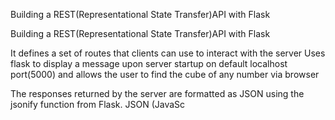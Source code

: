 Building  a REST(Representational  State  Transfer)API  with Flask 


Building  a REST(Representational  State  Transfer)API  with Flask
   
 
It defines  a  set of routes that clients  can use to  interact with the  server
Uses flask  to  display a message upon server startup  on default localhost port(5000)
and  allows the user to find the  cube of any number via browser

  
The responses returned by the server are formatted as JSON using the jsonify function from Flask. JSON (JavaSc
 
   
 

